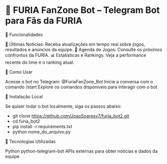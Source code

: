 # 🐍 FURIA FanZone Bot – Telegram Bot para Fãs da FURIA

📌 Funcionalidades

📰 Últimas Notícias: Receba atualizações em tempo real sobre jogos, resultados e anúncios da equipe.
📅 Agenda de Jogos: Consulte os próximos confrontos da FURIA.
📊 Estatísticas e Rankings: Veja a performance recente do time e o ranking atual.

🤖 Como Usar

Acesse o bot no Telegram: @FuriaFanZone_Bot
Inicie a conversa com o comando /start
Explore os comandos disponíveis para interagir com o bot

🚀 Instalação Local

Se quiser rodar o bot localmente, siga os passos abaixo:

- git clone https://github.com/JoaoSoaresv7/furia_bot2.git
- cd furia_bot2
- pip install -r requirements.txt
- python nome_do_arquivo.py

🧠 Tecnologias Utilizadas

Python
python-telegram-bot
APIs externas para obter notícias e dados da equipe
